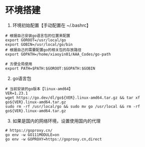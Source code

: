 # 环境搭建

1. 环境初始配置【手动配置在 ~/.bashrc】
``` shell
# 根据自己安装go语言包的位置来配置
export GOROOT=/usr/local/go
export GOBIN=/usr/local/go/bin
# 根据自己的需要配置go的相关包的存放路径
export GOPATH=/home/xiaoyin01/AAA_Codes/go-path

# 方便全局使用
export PATH=$PATH:$GOROOT:$GOPATH:$GOBIN
```

2. go语言包
``` shell
# 当前安装的go版本【linux-amd64】
VER=1.23.1
wget https://go.dev/dl/go${VER}.linux-amd64.tar.gz && tar xf go${VER}.linux-amd64.tar.gz
sudo rm -rf /usr/local/go && sudo mv go /usr/local && rm -rf go${VER}.linux-amd64.tar.gz
```

3. 如果是国内的网络环境，设置使用国内的代理
``` shell
# https://goproxy.cn/
go env -w GO111MODULE=on
go env -w GOPROXY=https://goproxy.cn,direct
```



